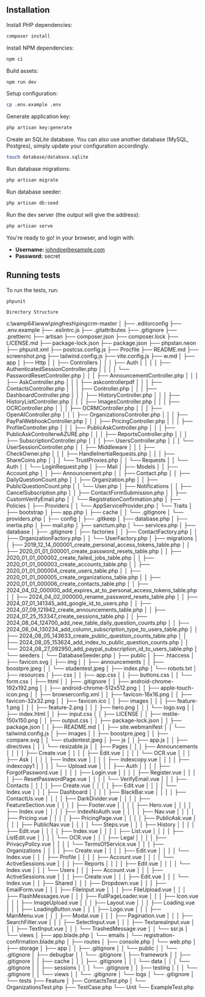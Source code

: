 ## Installation


Install PHP dependencies:

```sh
composer install
```

Install NPM dependencies:

```sh
npm ci
```

Build assets:

```sh
npm run dev
```

Setup configuration:

```sh
cp .env.example .env
```

Generate application key:

```sh
php artisan key:generate
```

Create an SQLite database. You can also use another database (MySQL, Postgres), simply update your configuration accordingly.

```sh
touch database/database.sqlite
```

Run database migrations:

```sh
php artisan migrate
```

Run database seeder:

```sh
php artisan db:seed
```

Run the dev server (the output will give the address):

```sh
php artisan serve
```

You're ready to go!  in your browser, and login with:

- **Username:** johndoe@example.com
- **Password:** secret

## Running tests

To run the tests, run:

```
phpunit
```


```
Directory Structure
```

c:\wamp64\www\pingfresh\pingcrm-master
│
├── .editorconfig
├── .env.example
├── .eslintrc.js
├── .gitattributes
├── .gitignore
├── .prettierrc
├── artisan
├── composer.json
├── composer.lock
├── LICENSE.md
├── package-lock.json
├── package.json
├── phpstan.neon
├── phpunit.xml
├── postcss.config.js
├── Procfile
├── README.md
├── screenshot.png
├── tailwind.config.js
├── vite.config.js
├── w.md
│
├── app
│ ├── Http
│ │ ├── Controllers
│ │ │ ├── Auth
│ │ │ │ ├── AuthenticatedSessionController.php
│ │ │ │ └── PasswordResetController.php
│ │ │ ├── AnnouncementController.php
│ │ │ ├── AskController.php
│ │ │ ├── askcontrollerpdf
│ │ │ ├── ContactsController.php
│ │ │ ├── Controller.php
│ │ │ ├── DashboardController.php
│ │ │ ├── HistoryController.php
│ │ │ ├── HistoryListController.php
│ │ │ ├── ImagesController.php
│ │ │ ├── OCRController.php
│ │ │ ├── OCRMController.php
│ │ │ ├── OpenAIController.php
│ │ │ ├── OrganizationsController.php
│ │ │ ├── PayPalWebhookController.php
│ │ │ ├── PricingController.php
│ │ │ ├── ProfileController.php
│ │ │ ├── PublicAskController.php
│ │ │ ├── PublicAskControllerwAZURE.php
│ │ │ ├── ReportsController.php
│ │ │ ├── SubscriptionController.php
│ │ │ ├── UsersController.php
│ │ │ └── UserSessionController.php
│ │ ├── Middleware
│ │ │ ├── CheckOwner.php
│ │ │ ├── HandleInertiaRequests.php
│ │ │ ├── ShareCoins.php
│ │ │ └── TrustProxies.php
│ │ └── Requests
│ │ └── Auth
│ │ └── LoginRequest.php
│ ├── Mail
│ ├── Models
│ │ ├── Account.php
│ │ ├── Announcement.php
│ │ ├── Contact.php
│ │ ├── DailyQuestionCount.php
│ │ ├── Organization.php
│ │ ├── PublicQuestionCount.php
│ │ └── User.php
│ ├── Notifications
│ │ ├── CancelSubscription.php
│ │ ├── ContactFormSubmission.php
│ │ ├── CustomVerifyEmail.php
│ │ └── RegistrationConfirmation.php
│ ├── Policies
│ ├── Providers
│ │ └── AppServiceProvider.php
│ └── Traits
│
├── bootstrap
│ ├── app.php
│ ├── cache
│ │ └── .gitignore
│ └── providers.php
│
├── config
│ ├── .gitkeep
│ ├── database.php
│ ├── inertia.php
│ ├── mail.php
│ ├── sanctum.php
│ └── services.php
│
├── database
│ ├── .gitignore
│ ├── factories
│ │ ├── ContactFactory.php
│ │ ├── OrganizationFactory.php
│ │ └── UserFactory.php
│ ├── migrations
│ │ ├── 2019_12_14_000001_create_personal_access_tokens_table.php
│ │ ├── 2020_01_01_000001_create_password_resets_table.php
│ │ ├── 2020_01_01_000002_create_failed_jobs_table.php
│ │ ├── 2020_01_01_000003_create_accounts_table.php
│ │ ├── 2020_01_01_000004_create_users_table.php
│ │ ├── 2020_01_01_000005_create_organizations_table.php
│ │ ├── 2020_01_01_000006_create_contacts_table.php
│ │ ├── 2024_04_02_000000_add_expires_at_to_personal_access_tokens_table.php
│ │ ├── 2024_04_02_000000_rename_password_resets_table.php
│ │ ├── 2024_07_01_141345_add_google_id_to_users.php
│ │ ├── 2024_07_09_121942_create_announcements_table.php
│ │ ├── 2024_07_25_153347_create_sessions_table.php
│ │ ├── 2024_08_04_124700_add_new_table_daily_question_counts.php
│ │ ├── 2024_08_04_130234_add_column_subscription_type_to_users_table.php
│ │ ├── 2024_08_05_143633_create_public_question_counts_table.php
│ │ ├── 2024_08_05_153624_add_index_to_public_question_counts.php
│ │ └── 2024_08_27_092950_add_paypal_subscription_id_to_users_table.php
│ └── seeders
│ └── DatabaseSeeder.php
│
├── public
│ ├── .htaccess
│ ├── favicon.svg
│ ├── img
│ │ ├── announcements
│ │ ├── boostpre.jpeg
│ │ └── studentest.jpeg
│ ├── index.php
│ └── robots.txt
│
├── resources
│ ├── css
│ │ ├── app.css
│ │ ├── buttons.css
│ │ └── form.css
│ ├── html
│ │ ├── .gitignore
│ │ ├── android-chrome-192x192.png
│ │ ├── android-chrome-512x512.png
│ │ ├── apple-touch-icon.png
│ │ ├── browserconfig.xml
│ │ ├── favicon-16x16.png
│ │ ├── favicon-32x32.png
│ │ ├── favicon.ico
│ │ ├── images
│ │ │ ├── feature-1.png
│ │ │ ├── feature-2.png
│ │ │ ├── hero.png
│ │ │ └── logo.svg
│ │ ├── index.html
│ │ ├── input.css
│ │ ├── LICENSE
│ │ ├── mstile-150x150.png
│ │ ├── output.css
│ │ ├── package-lock.json
│ │ ├── package.json
│ │ ├── README.md
│ │ ├── site.webmanifest
│ │ └── tailwind.config.js
│ ├── images
│ │ ├── boostpre.jpeg
│ │ ├── compare.svg
│ │ └── studentest.jpeg
│ ├── js
│ │ ├── app.js
│ │ ├── directives
│ │ │ └── resizable.js
│ │ ├── Pages
│ │ │ ├── Announcements
│ │ │ │ ├── Create.vue
│ │ │ │ ├── Edit.vue
│ │ │ │ └── OCR.vue
│ │ │ ├── Ask
│ │ │ │ ├── Index.vue
│ │ │ │ ├── indexcopy.vue
│ │ │ │ ├── indexcopy1
│ │ │ │ └── Upload.vue
│ │ │ ├── Auth
│ │ │ │ ├── ForgotPassword.vue
│ │ │ │ ├── Login.vue
│ │ │ │ ├── Register.vue
│ │ │ │ ├── ResetPasswordPage.vue
│ │ │ │ └── VerifyEmail.vue
│ │ │ ├── Contacts
│ │ │ │ ├── Create.vue
│ │ │ │ ├── Edit.vue
│ │ │ │ └── Index.vue
│ │ │ ├── Dashboard
│ │ │ │ ├── BlackBar.vue
│ │ │ │ ├── ContactUs.vue
│ │ │ │ ├── DarkDivider.vue
│ │ │ │ ├── FeatureSection.vue
│ │ │ │ ├── Footer.vue
│ │ │ │ ├── Hero.vue
│ │ │ │ ├── Index.vue
│ │ │ │ ├── IndexNoAuth.vue
│ │ │ │ ├── Nav.vue
│ │ │ │ ├── Pricing.vue
│ │ │ │ ├── PricingPage.vue
│ │ │ │ ├── PublicAsk.vue
│ │ │ │ ├── PublicNav.vue
│ │ │ │ └── Steps.vue
│ │ │ ├── History
│ │ │ │ ├── Edit.vue
│ │ │ │ ├── Index.vue
│ │ │ │ ├── List.vue
│ │ │ │ ├── ListEdit.vue
│ │ │ │ └── OCR.vue
│ │ │ ├── Legal
│ │ │ │ ├── PrivacyPolicy.vue
│ │ │ │ └── TermsOfService.vue
│ │ │ ├── Organizations
│ │ │ │ ├── Create.vue
│ │ │ │ ├── Edit.vue
│ │ │ │ └── Index.vue
│ │ │ ├── Profile
│ │ │ │ ├── Account.vue
│ │ │ │ └── ActiveSessions.vue
│ │ │ ├── Reports
│ │ │ │ ├── Edit.vue
│ │ │ │ └── Index.vue
│ │ │ └── Users
│ │ │ ├── Account.vue
│ │ │ ├── ActiveSessions.vue
│ │ │ ├── Create.vue
│ │ │ ├── Edit.vue
│ │ │ └── Index.vue
│ │ ├── Shared
│ │ │ ├── Dropdown.vue
│ │ │ ├── EmailForm.vue
│ │ │ ├── FileInput.vue
│ │ │ ├── FileUpload.vue
│ │ │ ├── FlashMessages.vue
│ │ │ ├── FullPageLoader.vue
│ │ │ ├── Icon.vue
│ │ │ ├── ImageUpload.vue
│ │ │ ├── Layout.vue
│ │ │ ├── Loading.vue
│ │ │ ├── LoadingButton.vue
│ │ │ ├── Logo.vue
│ │ │ ├── MainMenu.vue
│ │ │ ├── Modal.vue
│ │ │ ├── Pagination.vue
│ │ │ ├── SearchFilter.vue
│ │ │ ├── SelectInput.vue
│ │ │ ├── TextareaInput.vue
│ │ │ ├── TextInput.vue
│ │ │ └── TrashedMessage.vue
│ │ └── ssr.js
│ └── views
│ ├── app.blade.php
│ └── emails
│ └── registration-confirmation.blade.php
│
├── routes
│ ├── console.php
│ └── web.php
│
├── storage
│ ├── app
│ │ ├── .gitignore
│ │ └── public
│ │ └── .gitignore
│ ├── debugbar
│ │ └── .gitignore
│ ├── framework
│ │ ├── .gitignore
│ │ ├── cache
│ │ │ ├── .gitignore
│ │ │ └── data
│ │ │ └── .gitignore
│ │ ├── sessions
│ │ │ └── .gitignore
│ │ ├── testing
│ │ │ └── .gitignore
│ │ └── views
│ │ └── .gitignore
│ └── logs
│ └── .gitignore
│
└── tests
├── Feature
│ ├── ContactsTest.php
│ └── OrganizationsTest.php
├── TestCase.php
└── Unit
└── ExampleTest.php

